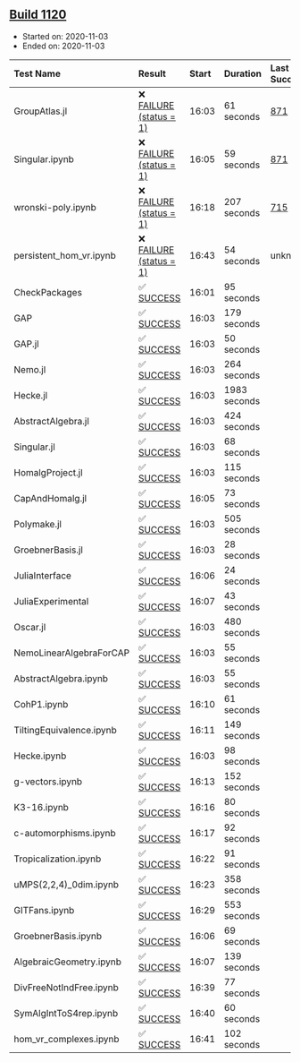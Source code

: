 ## [Build 1120](https://oscarci.mathematik.uni-kl.de/job/oscar-stable/1120/)

* Started on: 2020-11-03
* Ended on: 2020-11-03

| Test Name    | Result | Start | Duration | Last Success | First Failure |
|:-------------|:-------|:------|:---------|:-------------|:--------------|
| GroupAtlas.jl | ❌ [FAILURE (status = 1)](https://oscarci.mathematik.uni-kl.de/job/oscar-stable/1120/artifact/logs/build-1120/GroupAtlas.jl.log) | 16:03 | 61 seconds | [871](https://oscarci.mathematik.uni-kl.de/job/oscar-stable/871/) | [872](https://oscarci.mathematik.uni-kl.de/job/oscar-stable/872/) |
| Singular.ipynb | ❌ [FAILURE (status = 1)](https://oscarci.mathematik.uni-kl.de/job/oscar-stable/1120/artifact/logs/build-1120/Singular.ipynb.log) | 16:05 | 59 seconds | [871](https://oscarci.mathematik.uni-kl.de/job/oscar-stable/871/) | [872](https://oscarci.mathematik.uni-kl.de/job/oscar-stable/872/) |
| wronski-poly.ipynb | ❌ [FAILURE (status = 1)](https://oscarci.mathematik.uni-kl.de/job/oscar-stable/1120/artifact/logs/build-1120/wronski-poly.ipynb.log) | 16:18 | 207 seconds | [715](https://oscarci.mathematik.uni-kl.de/job/oscar-stable/715/) | [716](https://oscarci.mathematik.uni-kl.de/job/oscar-stable/716/) |
| persistent_hom_vr.ipynb | ❌ [FAILURE (status = 1)](https://oscarci.mathematik.uni-kl.de/job/oscar-stable/1120/artifact/logs/build-1120/persistent_hom_vr.ipynb.log) | 16:43 | 54 seconds | unknown | unknown |
| CheckPackages | ✅ [SUCCESS](https://oscarci.mathematik.uni-kl.de/job/oscar-stable/1120/artifact/logs/build-1120/CheckPackages.log) | 16:01 | 95 seconds |  |  |
| GAP | ✅ [SUCCESS](https://oscarci.mathematik.uni-kl.de/job/oscar-stable/1120/artifact/logs/build-1120/GAP.log) | 16:03 | 179 seconds |  |  |
| GAP.jl | ✅ [SUCCESS](https://oscarci.mathematik.uni-kl.de/job/oscar-stable/1120/artifact/logs/build-1120/GAP.jl.log) | 16:03 | 50 seconds |  |  |
| Nemo.jl | ✅ [SUCCESS](https://oscarci.mathematik.uni-kl.de/job/oscar-stable/1120/artifact/logs/build-1120/Nemo.jl.log) | 16:03 | 264 seconds |  |  |
| Hecke.jl | ✅ [SUCCESS](https://oscarci.mathematik.uni-kl.de/job/oscar-stable/1120/artifact/logs/build-1120/Hecke.jl.log) | 16:03 | 1983 seconds |  |  |
| AbstractAlgebra.jl | ✅ [SUCCESS](https://oscarci.mathematik.uni-kl.de/job/oscar-stable/1120/artifact/logs/build-1120/AbstractAlgebra.jl.log) | 16:03 | 424 seconds |  |  |
| Singular.jl | ✅ [SUCCESS](https://oscarci.mathematik.uni-kl.de/job/oscar-stable/1120/artifact/logs/build-1120/Singular.jl.log) | 16:03 | 68 seconds |  |  |
| HomalgProject.jl | ✅ [SUCCESS](https://oscarci.mathematik.uni-kl.de/job/oscar-stable/1120/artifact/logs/build-1120/HomalgProject.jl.log) | 16:03 | 115 seconds |  |  |
| CapAndHomalg.jl | ✅ [SUCCESS](https://oscarci.mathematik.uni-kl.de/job/oscar-stable/1120/artifact/logs/build-1120/CapAndHomalg.jl.log) | 16:05 | 73 seconds |  |  |
| Polymake.jl | ✅ [SUCCESS](https://oscarci.mathematik.uni-kl.de/job/oscar-stable/1120/artifact/logs/build-1120/Polymake.jl.log) | 16:03 | 505 seconds |  |  |
| GroebnerBasis.jl | ✅ [SUCCESS](https://oscarci.mathematik.uni-kl.de/job/oscar-stable/1120/artifact/logs/build-1120/GroebnerBasis.jl.log) | 16:03 | 28 seconds |  |  |
| JuliaInterface | ✅ [SUCCESS](https://oscarci.mathematik.uni-kl.de/job/oscar-stable/1120/artifact/logs/build-1120/JuliaInterface.log) | 16:06 | 24 seconds |  |  |
| JuliaExperimental | ✅ [SUCCESS](https://oscarci.mathematik.uni-kl.de/job/oscar-stable/1120/artifact/logs/build-1120/JuliaExperimental.log) | 16:07 | 43 seconds |  |  |
| Oscar.jl | ✅ [SUCCESS](https://oscarci.mathematik.uni-kl.de/job/oscar-stable/1120/artifact/logs/build-1120/Oscar.jl.log) | 16:03 | 480 seconds |  |  |
| NemoLinearAlgebraForCAP | ✅ [SUCCESS](https://oscarci.mathematik.uni-kl.de/job/oscar-stable/1120/artifact/logs/build-1120/NemoLinearAlgebraForCAP.log) | 16:03 | 55 seconds |  |  |
| AbstractAlgebra.ipynb | ✅ [SUCCESS](https://oscarci.mathematik.uni-kl.de/job/oscar-stable/1120/artifact/logs/build-1120/AbstractAlgebra.ipynb.log) | 16:03 | 55 seconds |  |  |
| CohP1.ipynb | ✅ [SUCCESS](https://oscarci.mathematik.uni-kl.de/job/oscar-stable/1120/artifact/logs/build-1120/CohP1.ipynb.log) | 16:10 | 61 seconds |  |  |
| TiltingEquivalence.ipynb | ✅ [SUCCESS](https://oscarci.mathematik.uni-kl.de/job/oscar-stable/1120/artifact/logs/build-1120/TiltingEquivalence.ipynb.log) | 16:11 | 149 seconds |  |  |
| Hecke.ipynb | ✅ [SUCCESS](https://oscarci.mathematik.uni-kl.de/job/oscar-stable/1120/artifact/logs/build-1120/Hecke.ipynb.log) | 16:03 | 98 seconds |  |  |
| g-vectors.ipynb | ✅ [SUCCESS](https://oscarci.mathematik.uni-kl.de/job/oscar-stable/1120/artifact/logs/build-1120/g-vectors.ipynb.log) | 16:13 | 152 seconds |  |  |
| K3-16.ipynb | ✅ [SUCCESS](https://oscarci.mathematik.uni-kl.de/job/oscar-stable/1120/artifact/logs/build-1120/K3-16.ipynb.log) | 16:16 | 80 seconds |  |  |
| c-automorphisms.ipynb | ✅ [SUCCESS](https://oscarci.mathematik.uni-kl.de/job/oscar-stable/1120/artifact/logs/build-1120/c-automorphisms.ipynb.log) | 16:17 | 92 seconds |  |  |
| Tropicalization.ipynb | ✅ [SUCCESS](https://oscarci.mathematik.uni-kl.de/job/oscar-stable/1120/artifact/logs/build-1120/Tropicalization.ipynb.log) | 16:22 | 91 seconds |  |  |
| uMPS(2,2,4)_0dim.ipynb | ✅ [SUCCESS](https://oscarci.mathematik.uni-kl.de/job/oscar-stable/1120/artifact/logs/build-1120/uMPS-2-2-4-_0dim.ipynb.log) | 16:23 | 358 seconds |  |  |
| GITFans.ipynb | ✅ [SUCCESS](https://oscarci.mathematik.uni-kl.de/job/oscar-stable/1120/artifact/logs/build-1120/GITFans.ipynb.log) | 16:29 | 553 seconds |  |  |
| GroebnerBasis.ipynb | ✅ [SUCCESS](https://oscarci.mathematik.uni-kl.de/job/oscar-stable/1120/artifact/logs/build-1120/GroebnerBasis.ipynb.log) | 16:06 | 69 seconds |  |  |
| AlgebraicGeometry.ipynb | ✅ [SUCCESS](https://oscarci.mathematik.uni-kl.de/job/oscar-stable/1120/artifact/logs/build-1120/AlgebraicGeometry.ipynb.log) | 16:07 | 139 seconds |  |  |
| DivFreeNotIndFree.ipynb | ✅ [SUCCESS](https://oscarci.mathematik.uni-kl.de/job/oscar-stable/1120/artifact/logs/build-1120/DivFreeNotIndFree.ipynb.log) | 16:39 | 77 seconds |  |  |
| SymAlgIntToS4rep.ipynb | ✅ [SUCCESS](https://oscarci.mathematik.uni-kl.de/job/oscar-stable/1120/artifact/logs/build-1120/SymAlgIntToS4rep.ipynb.log) | 16:40 | 60 seconds |  |  |
| hom_vr_complexes.ipynb | ✅ [SUCCESS](https://oscarci.mathematik.uni-kl.de/job/oscar-stable/1120/artifact/logs/build-1120/hom_vr_complexes.ipynb.log) | 16:41 | 102 seconds |  |  |
